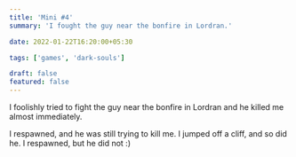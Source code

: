 ```yaml
---
title: 'Mini #4'
summary: 'I fought the guy near the bonfire in Lordran.'

date: 2022-01-22T16:20:00+05:30

tags: ['games', 'dark-souls']

draft: false
featured: false
---
```


I foolishly tried to fight the guy near the bonfire in Lordran and he killed me almost immediately.

I respawned, and he was still trying to kill me. I jumped off a cliff, and so did he. I respawned, but he did not :)
